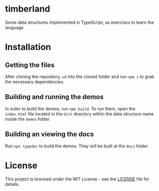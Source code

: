 # timberland
Some data structures implemented in TypeScript, as exercises to learn the language

# Installation

## Getting the files

After cloning the repository, `cd` into the cloned folder and run `npm i` to grab
the necessary dependencies.

## Building and running the demos

In order to build the demos, run `npm build`. To run them, open the `index.html`
file located in the `dist` directory within the data structure name inside the
`demos` folder.

## Building an viewing the docs

Run `npx typedoc` to build the demos. They will be built at the `docs` folder.

# License

This project is licensed under the MIT License - see the [LICENSE](LICENSE.md) file for details.

